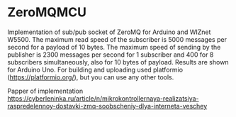 # ZeroMQMCU
Implementation of sub/pub socket of ZeroMQ for Arduino and WIZnet W5500.
The maximum read speed of the subscriber is 5000 messages per second for a payload of 10 bytes. 
The maximum speed of sending by the publisher is 2300 messages per second for 1 subscriber and 400 for 8 subscribers 
simultaneously, also for 10 bytes of payload. Results are shown for Arduino Uno.
For building and uploading used platformio (https://platformio.org/), but you can use any other tools.

Papper of implementation https://cyberleninka.ru/article/n/mikrokontrollernaya-realizatsiya-raspredelennoy-dostavki-zmq-soobscheniy-dlya-interneta-veschey
